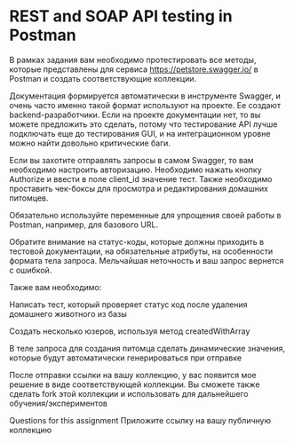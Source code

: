 # REST and SOAP API testing in Postman

В рамках задания вам необходимо протестировать все методы, которые представлены для сервиса https://petstore.swagger.io/ в Postman и создать соответствующие коллекции.



Документация формируется автоматически в инструменте Swagger, и очень часто именно такой формат используют на проекте. Ее создают backend-разработчики. Если на проекте документации нет, то вы можете предложить это сделать, потому что тестирование API лучше подключать еще до тестирования GUI, и на интеграционном уровне можно найти довольно критические баги.



Если вы захотите отправлять запросы в самом Swagger, то вам необходимо настроить авторизацию. Необходимо нажать кнопку Authorize и ввести в поле client_id значение тест. Также необходимо проставить чек-боксы для просмотра и редактирования домашних питомцев.



Обязательно используйте переменные для упрощения своей работы в Postman, например, для базового URL.



Обратите внимание на статус-коды, которые должны приходить в тестовой документации, на обязательные атрибуты, на особенности формата тела запроса. Мельчайшая неточность и ваш запрос вернется с ошибкой.



Также вам необходимо:

Написать тест, который проверяет статус код после удаления домашнего животного из базы

Создать несколько юзеров, используя метод createdWithArray

В теле запроса для создания питомца сделать динамические значения, которые будут автоматически генерироваться при отправке

После отправки ссылки на вашу коллекцию, у вас появится мое решение в виде соответствующей коллекции. Вы сможете также сделать fork этой коллекции и использовать для дальнейшего обучения/экспериментов

Questions for this assignment
Приложите ссылку на вашу публичную коллекцию

